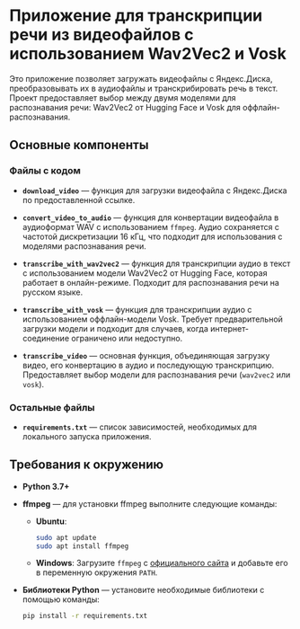 # Приложение для транскрипции речи из видеофайлов с использованием Wav2Vec2 и Vosk

Это приложение позволяет загружать видеофайлы с Яндекс.Диска, преобразовывать их в аудиофайлы и транскрибировать речь в текст. Проект предоставляет выбор между двумя моделями для распознавания речи: Wav2Vec2 от Hugging Face и Vosk для оффлайн-распознавания.

## Основные компоненты

### Файлы с кодом

- **`download_video`** — функция для загрузки видеофайла с Яндекс.Диска по предоставленной ссылке.
  
- **`convert_video_to_audio`** — функция для конвертации видеофайла в аудиоформат WAV с использованием `ffmpeg`. Аудио сохраняется с частотой дискретизации 16 кГц, что подходит для использования с моделями распознавания речи.

- **`transcribe_with_wav2vec2`** — функция для транскрипции аудио в текст с использованием модели Wav2Vec2 от Hugging Face, которая работает в онлайн-режиме. Подходит для распознавания речи на русском языке.

- **`transcribe_with_vosk`** — функция для транскрипции аудио с использованием оффлайн-модели Vosk. Требует предварительной загрузки модели и подходит для случаев, когда интернет-соединение ограничено или недоступно.

- **`transcribe_video`** — основная функция, объединяющая загрузку видео, его конвертацию в аудио и последующую транскрипцию. Предоставляет выбор модели для распознавания речи (`wav2vec2` или `vosk`).

### Остальные файлы

- **`requirements.txt`** — список зависимостей, необходимых для локального запуска приложения.

## Требования к окружению

- **Python 3.7+**
- **ffmpeg** — для установки ffmpeg выполните следующие команды:
  - **Ubuntu**:
    ```bash
    sudo apt update
    sudo apt install ffmpeg
    ```
  - **Windows**: Загрузите `ffmpeg` с [официального сайта](https://ffmpeg.org/download.html) и добавьте его в переменную окружения `PATH`.

- **Библиотеки Python** — установите необходимые библиотеки с помощью команды:
  ```bash
  pip install -r requirements.txt
